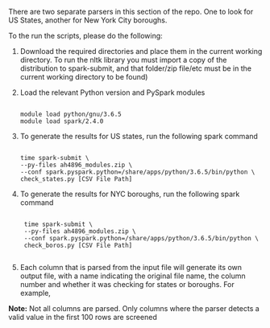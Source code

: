 There are two separate parsers in this section of the repo. One to look for US States, another for New York City boroughs.

To the run the scripts, please do the following:

1. Download the required directories and place them in the current working directory. To run the nltk library you must import a copy of the distribution to spark-submit, and that folder/zip file/etc must be in the current working directory to be found)

2. Load the relevant Python version and PySpark modules

   <pre><code>
   module load python/gnu/3.6.5
   module load spark/2.4.0
   </code></pre>

3. To generate the results for US states, run the following spark command

   <pre><code>
   time spark-submit \
   --py-files ah4896_modules.zip \
   --conf spark.pyspark.python=/share/apps/python/3.6.5/bin/python \
   check_states.py [CSV File Path]
   </code></pre> 

4. To generate the results for NYC boroughs, run the following spark command 

    <pre><code>
    time spark-submit \
    --py-files ah4896_modules.zip \
    --conf spark.pyspark.python=/share/apps/python/3.6.5/bin/python \
    check_boros.py [CSV File Path]
    </code></pre>  

5. Each column that is parsed from the input file will generate its own output file, with a name indicating the original file name, the column number and whether it was checking for states or boroughs. For example, 

<b>Note:</b> Not all columns are parsed. Only columns where the parser detects a valid value in the first 100 rows are screened
